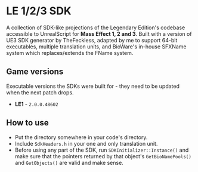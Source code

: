 # LE 1/2/3 SDK

A collection of SDK-like projections of the Legendary Edition's codebase accessible to UnrealScript for **Mass Effect 1, 2 and 3**. Built with a version of UE3 SDK generator by TheFeckless, adapted by me to support 64-bit executables, multiple translation units, and BioWare's in-house SFXName system which replaces/extends the FName system.

## Game versions

Executable versions the SDKs were built for - they need to be updated when the next patch drops.

- **LE1** - `2.0.0.48602`

## How to use

- Put the directory somewhere in your code's directory.
- Include `SdkHeaders.h` in your one and only translation unit.
- Before using any part of the SDK, run `SDKInitializer::Instance()` and make sure that the pointers returned by that object's `GetBioNamePools()` and `GetObjects()` are valid and make sense.
